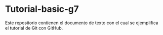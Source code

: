 # Tutorial-basic-g7
Este repositorio contienen el documento de texto con el cual se ejemplifica el tutorial de Git con GitHub.
